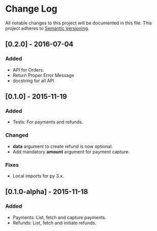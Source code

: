 # Change Log
All notable changes to this project will be documented in this file. This project adheres to [Semantic Versioning](http://semver.org/).

## [0.2.0] - 2016-07-04
### Added
- API for Orders.
- Return Proper Error Message
- docstring for all API 

## [0.1.0] - 2015-11-19
### Added
- Tests: For payments and refunds.

### Changed
- **data** argument to create refund is now optional.
- Add mandatory **amount** argument for payment capture.

### Fixes
- Local imports for py 3.x.

## [0.1.0-alpha] - 2015-11-18
### Added
- Payments: List, fetch and capture payments.
- Refunds: List, fetch and initiate refunds.
